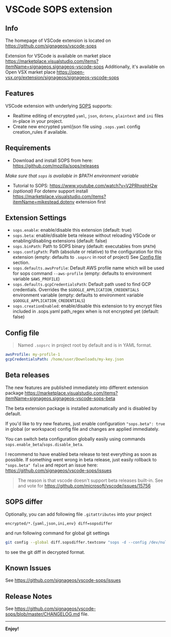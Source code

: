 # VSCode SOPS extension

## Info
The homepage of VSCode extension is located on https://github.com/signageos/vscode-sops

Extension for VSCode is available on market place https://marketplace.visualstudio.com/items?itemName=signageos.signageos-vscode-sops
Additionally, it's available on Open VSX market place https://open-vsx.org/extension/signageos/signageos-vscode-sops

## Features

VSCode extension with underlying [SOPS](https://github.com/mozilla/sops) supports:
- Realtime editing of encrypted `yaml`, `json`, `dotenv`, `plaintext` and `ini` files in-place in your project.
- Create new encrypted yaml/json file using `.sops.yaml` config creation_rules if available.

## Requirements

- Download and install SOPS from here: https://github.com/mozilla/sops/releases

*Make sure that `sops` is available in $PATH environment variable*

- Tutorial to SOPS: https://www.youtube.com/watch?v=V2PRhxphH2w
- *(optional)* For dotenv support install https://marketplace.visualstudio.com/items?itemName=mikestead.dotenv extension first

## Extension Settings
* `sops.enable`: enable/disable this extension (default: true)
* `sops.beta`: enable/disable beta release without reloading VSCode or enabling/disabling extensions (default: false)
* `sops.binPath`: Path to SOPS binary (default: executables from `$PATH`)
* `sops.configPath`: Path (absolute or relative) to the configuration for this extension (empty: defaults to `.sopsrc` in root of project) See [Config file](#config-file) section.
* `sops.defaults.awsProfile`: Default AWS profile name which will be used for sops command `--aws-profile` (empty: defaults to environment variable `$AWS_PROFILE`)
* `sops.defaults.gcpCredentialsPath`: Default path used to find GCP credentials. Overrides the `$GOOGLE_APPLICATION_CREDENTIALS` environment variable (empty: defaults to environment variable `$GOOGLE_APPLICATION_CREDENTIALS`)
* `sops.creationEnabled`: enable/disable this extension to try encrypt files included in .sops.yaml path_regex when is not encrypted yet (default: false)

## Config file
> Named `.sopsrc` in project root by default and is in YAML format.
```yaml
awsProfile: my-profile-1
gcpCredentialsPath: /home/user/Downloads/my-key.json
```

## Beta releases
The new features are published immediately into different extension package https://marketplace.visualstudio.com/items?itemName=signageos.signageos-vscode-sops-beta

The beta extension package is installed automatically and is disabled by default.

If you'd like to try new features, just enable configuration `"sops.beta": true` in global (or workspace) config file and changes are applied immediately.

You can switch beta configuration globally easily using commands `sops.enable_beta`/`sops.disable_beta`.

I recommend to have enabled beta release to test everything as soon as possible. If something went wrong in beta release, just easily rollback to `"sops.beta" false` and report an issue here: https://github.com/signageos/vscode-sops/issues

> The reason is that vscode doesn't support beta releases built-in. See and vote for https://github.com/microsoft/vscode/issues/15756

## SOPS differ
Optionally, you can add following file `.gitattributes` into your project
```
encrypted/*.{yaml,json,ini,env} diff=sopsdiffer
```
and run following command for global git settings
```sh
git config --global diff.sopsdiffer.textconv "sops -d --config /dev/null"
```
to see the git diff in decrypted format.

## Known Issues
See https://github.com/signageos/vscode-sops/issues

## Release Notes

See https://github.com/signageos/vscode-sops/blob/master/CHANGELOG.md file.

-----------------------------------------------------------------------------------------------------------

**Enjoy!**
